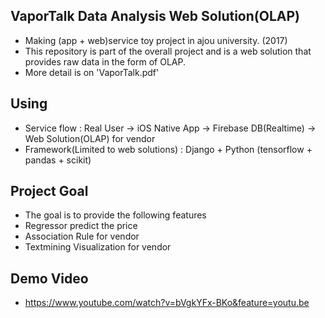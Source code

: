 ## VaporTalk Data Analysis Web Solution(OLAP)
- Making (app + web)service toy project in ajou university. (2017)
- This repository is part of the overall project and is a web solution that provides raw data in the form of OLAP.
- More detail is on 'VaporTalk.pdf'

## Using
- Service flow : Real User -> iOS Native App -> Firebase DB(Realtime) -> Web Solution(OLAP) for vendor
- Framework(Limited to web solutions) : Django + Python (tensorflow + pandas + scikit)

## Project Goal
- The goal is to provide the following features 
- Regressor predict the price
- Association Rule for vendor
- Textmining Visualization for vendor

## Demo Video
- https://www.youtube.com/watch?v=bVgkYFx-BKo&feature=youtu.be
